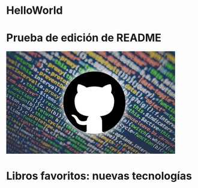 # HelloWorld
# Prueba de edición de README
![headshot](github.jpg)
# Libros favoritos: nuevas tecnologías
